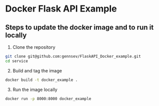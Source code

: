 # Docker Flask API Example

## Steps to update the docker image and to run it locally

1. Clone the repository

```bash
git clone git@github.com:gennsev/FlaskAPI_Docker_example.git
cd service
```

2. Build and tag the image

```bash
docker build -t docker_example .
```

3. Run the image locally

```bash
docker run -p 8000:8000 docker_example
```
